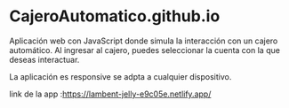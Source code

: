 # CajeroAutomatico.github.io

Aplicación web con JavaScript donde simula la interacción con un cajero automático.
Al ingresar al cajero, puedes seleccionar la cuenta con la que deseas interactuar.

La aplicación es responsive se adpta a cualquier dispositivo.

link de la app :https://lambent-jelly-e9c05e.netlify.app/
